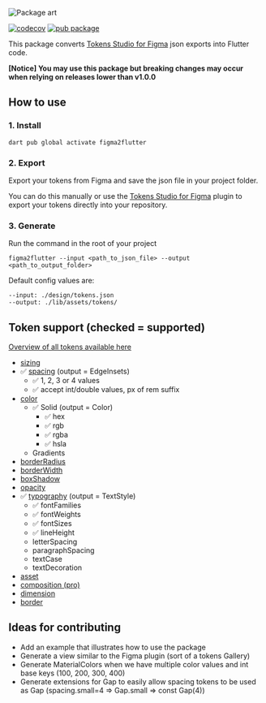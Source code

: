 ![Package art](https://raw.githubusercontent.com/mark-nicepants/figma2flutter/main/doc/header.png)

[![codecov](https://codecov.io/gh/mark-nicepants/figma2flutter/branch/main/graph/badge.svg?token=CEO88366WO)](https://codecov.io/gh/mark-nicepants/figma2flutter)
[![pub package](https://img.shields.io/pub/v/figma2flutter.svg)](https://pub.dev/packages/figma2flutter)

This package converts [Tokens Studio for Figma](https://docs.tokens.studio/) json exports into Flutter code.

**[Notice] You may use this package but breaking changes may occur when relying on releases lower than v1.0.0**

## How to use

### 1. Install

```
dart pub global activate figma2flutter
```

### 2. Export 

Export your tokens from Figma and save the json file in your project folder.

You can do this manually or use the [Tokens Studio for Figma](https://docs.tokens.studio/) plugin to export your tokens directly into your repository.

### 3. Generate
Run the command in the root of your project
```
figma2flutter --input <path_to_json_file> --output <path_to_output_folder>
```

Default config values are:
  
```
--input: ./design/tokens.json
--output: ./lib/assets/tokens/
```

## Token support (checked = supported)

[Overview of all tokens available here](https://docs.tokens.studio/available-tokens/available-tokens)

- [sizing](https://docs.tokens.studio/available-tokens/sizing-tokens)
- ✅ [spacing](https://docs.tokens.studio/available-tokens/spacing-tokens) (output = EdgeInsets)
  - ✅ 1, 2, 3 or 4 values
  - ✅ accept int/double values, px of rem suffix
- [color](https://docs.tokens.studio/available-tokens/color-tokens)
  - ✅ Solid (output = Color)
    - ✅ hex
    - ✅ rgb 
    - ✅ rgba
    - ✅ hsla
  - Gradients
- [borderRadius](https://docs.tokens.studio/available-tokens/border-radius-tokens)
- [borderWidth](https://docs.tokens.studio/available-tokens/border-width-tokens)
- [boxShadow](https://docs.tokens.studio/available-tokens/shadow-tokens)
- [opacity](https://docs.tokens.studio/available-tokens/opacity-tokens)
- ✅ [typography](https://docs.tokens.studio/available-tokens/typography-tokens) (output = TextStyle)
  - ✅ fontFamilies
  - ✅ fontWeights
  - ✅ fontSizes
  - ✅ lineHeight
  - letterSpacing
  - paragraphSpacing
  - textCase
  - textDecoration
- [asset](https://docs.tokens.studio/available-tokens/asset-tokens)
- [composition (pro)](https://docs.tokens.studio/available-tokens/composition-tokens)
- [dimension](https://docs.tokens.studio/available-tokens/dimension-tokens)
- [border](https://docs.tokens.studio/available-tokens/border-tokens)

## Ideas for contributing

- Add an example that illustrates how to use the package
- Generate a view similar to the Figma plugin (sort of a tokens Gallery)
- Generate MaterialColors when we have multiple color values and int base keys (100, 200, 300, 400)
- Generate extensions for Gap to easily allow spacing tokens to be used as Gap (spacing.small=4 => Gap.small => const Gap(4))